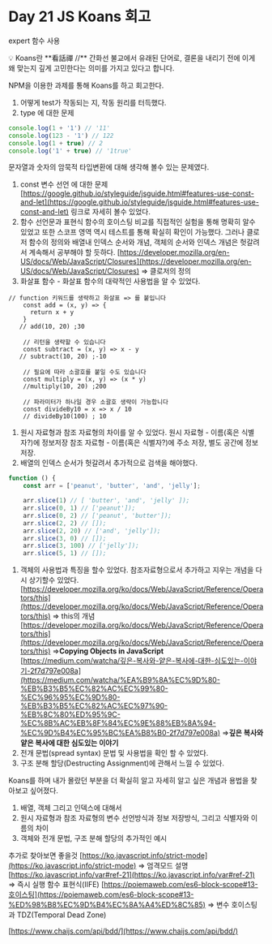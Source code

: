 # Day 21 JS Koans 회고

expert 함수 사용

<aside>
💡 Koans란 **看話禪 //**
 간화선 불교에서 유래된 단어로, 결론을 내리기 전에 이게 왜 맞는지 깊게 고민한다는 의미를 가지고 있다고 합니다.

</aside>

NPM을 이용한 과제를 통해 Koans를 하고 회고한다.

1. 어떻게 test가 작동되는 지, 작동 원리를 터득했다.
2. type 에 대한 문제

```jsx
console.log(1 + '1') // '11'
console.log(123 - '1') // 122
console.log(1 + true) // 2
console.log('1' + true) // '1true'
```

문자열과 숫자의 암묵적 타입변환에 대해 생각해 볼수 있는 문제였다.

1. const 변수 선언 에 대한 문제
[https://google.github.io/styleguide/jsguide.html#features-use-const-and-let](https://google.github.io/styleguide/jsguide.html#features-use-const-and-let)
링크로 자세히 볼수 있었다.
2.  함수 선언문과 표현식 함수의 호이스팅 비교를 직접적인 실험을 통해 명확히 알수 있었고
또한 스코프 영역 역시 테스트를 통해 확실히 확인이 가능했다.
그러나 클로저 함수의 정의와 배열내 인덱스 순서와 개념, 객체의 순서와 인덱스 개념은 헛갈려서
계속해서 공부해야 할 듯하다.
[https://developer.mozilla.org/en-US/docs/Web/JavaScript/Closures](https://developer.mozilla.org/en-US/docs/Web/JavaScript/Closures) ⇒ 클로저의 정의
3. 화살표 함수 - 화살표 함수의 대략적인 사용법을 알 수 있었다.

```
// function 키워드를 생략하고 화살표 => 를 붙입니다
    const add = (x, y) => {
      return x + y
    }
   // add(10, 20) ;30

    // 리턴을 생략할 수 있습니다
    const subtract = (x, y) => x - y
   // subtract(10, 20) ;-10

    // 필요에 따라 소괄호를 붙일 수도 있습니다
    const multiply = (x, y) => (x * y)
    //multiply(10, 20) ;200

    // 파라미터가 하나일 경우 소괄호 생략이 가능합니다
    const divideBy10 = x => x / 10
    // divideBy10(100) ; 10
```

1. 원시 자료형과 참조 자료형의 차이를 알 수 있었다.
원시 자료형 - 이름(혹은 식별자?)에 정보저장
참조 자료형 - 이름(혹은 식별자?)에 주소 저장, 별도 공간에 정보 저장.
2. 배열의 인덱스 순서가 헛갈려서 추가적으로 검색을 해야했다.

```jsx
function () {
    const arr = ['peanut', 'butter', 'and', 'jelly'];

    arr.slice(1) // [ 'butter', 'and', 'jelly' ]);
    arr.slice(0, 1) // ['peanut']);
    arr.slice(0, 2) // ['peanut', 'butter']);
    arr.slice(2, 2) // []);
    arr.slice(2, 20) // ['and', 'jelly']);
    arr.slice(3, 0) // []);
    arr.slice(3, 100) // ['jelly']);
    arr.slice(5, 1) // []);
```

1. 객체의 사용법과 특징을 할수 있었다.
참조자료형으로서 추가하고 지우는 개념을 다시 상기할수 있었다.
[https://developer.mozilla.org/ko/docs/Web/JavaScript/Reference/Operators/this](https://developer.mozilla.org/ko/docs/Web/JavaScript/Reference/Operators/this) ⇒ this의 개념
[https://developer.mozilla.org/ko/docs/Web/JavaScript/Reference/Operators/this](https://developer.mozilla.org/ko/docs/Web/JavaScript/Reference/Operators/this)
⇒****Copying Objects in JavaScript****
[https://medium.com/watcha/깊은-복사와-얕은-복사에-대한-심도있는-이야기-2f7d797e008a](https://medium.com/watcha/%EA%B9%8A%EC%9D%80-%EB%B3%B5%EC%82%AC%EC%99%80-%EC%96%95%EC%9D%80-%EB%B3%B5%EC%82%AC%EC%97%90-%EB%8C%80%ED%95%9C-%EC%8B%AC%EB%8F%84%EC%9E%88%EB%8A%94-%EC%9D%B4%EC%95%BC%EA%B8%B0-2f7d797e008a)
⇒****깊은 복사와 얕은 복사에 대한 심도있는 이야기****
2. 전개 문법(spread syntax) 문법 및 사용법을 확인 할 수 있었다.
3. 구조 분해 할당(Destructing Assignment)에 관해서 느낄 수 있었다.

Koans를 하며 내가 몰랐던 부분을 더 확실히 알고 자세히 알고 싶은 개념과 용법을 찾아보고 싶어졌다.

1) 배열, 객체 그리고 인덱스에 대해서
2) 원시 자료형과 참조 자료형의 변수 선언방식과 정보 저장방식, 그리고 식별자와 이름의 차이
3) 객체와 전개 문법, 구조 분해 할당의 추가적인 예시

추가로 찾아보면 좋을것
[https://ko.javascript.info/strict-mode](https://ko.javascript.info/strict-mode)  ⇒ 엄격모드 설명
[https://ko.javascript.info/var#ref-21](https://ko.javascript.info/var#ref-21) ⇒ 즉시 실행 함수 표현식(IIFE)
[https://poiemaweb.com/es6-block-scope#13-호이스팅](https://poiemaweb.com/es6-block-scope#13-%ED%98%B8%EC%9D%B4%EC%8A%A4%ED%8C%85) ⇒ 변수 호이스팅과 TDZ(Temporal Dead Zone)

[https://www.chaijs.com/api/bdd/](https://www.chaijs.com/api/bdd/)